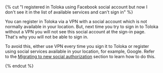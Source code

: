 {% cut "I registered in Toloka using Facebook social account but now I don't see it in the list of available services and can't sign in" %}

You can register in Toloka via a VPN with a social account which is not normally available in your location. But, next time you try to sign in to Toloka without a VPN you will not see this social account at the sign-in page. That's why you will not be able to sign in.

To avoid this, either use VPN every time you sign it to Toloka or register using social services available in your location, for example, Google. Refer to the [Migrating to new social authorization](../../../concepts/migrate-new-auth.md#connect-account) section to learn how to do this.

{% endcut %}